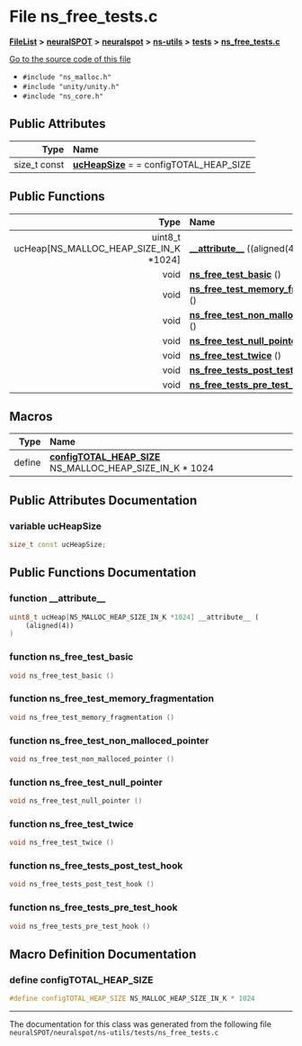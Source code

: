 

# File ns\_free\_tests.c



[**FileList**](files.md) **>** [**neuralSPOT**](dir_75594cce7c7773aa3cb253214bf56510.md) **>** [**neuralspot**](dir_b737d82f35ec218ac5a7ef4105db9c0e.md) **>** [**ns-utils**](dir_8caed56d1b8d43fb57ec0577c38aa59e.md) **>** [**tests**](dir_62cfc4ab5fe382f357338287112ab49a.md) **>** [**ns\_free\_tests.c**](ns__free__tests_8c.md)

[Go to the source code of this file](ns__free__tests_8c_source.md)



* `#include "ns_malloc.h"`
* `#include "unity/unity.h"`
* `#include "ns_core.h"`





















## Public Attributes

| Type | Name |
| ---: | :--- |
|  size\_t const | [**ucHeapSize**](#variable-ucheapsize)   = = configTOTAL\_HEAP\_SIZE<br> |
















## Public Functions

| Type | Name |
| ---: | :--- |
|  uint8\_t ucHeap[NS\_MALLOC\_HEAP\_SIZE\_IN\_K \*1024] | [**\_\_attribute\_\_**](#function-__attribute__) ((aligned(4))) <br> |
|  void | [**ns\_free\_test\_basic**](#function-ns_free_test_basic) () <br> |
|  void | [**ns\_free\_test\_memory\_fragmentation**](#function-ns_free_test_memory_fragmentation) () <br> |
|  void | [**ns\_free\_test\_non\_malloced\_pointer**](#function-ns_free_test_non_malloced_pointer) () <br> |
|  void | [**ns\_free\_test\_null\_pointer**](#function-ns_free_test_null_pointer) () <br> |
|  void | [**ns\_free\_test\_twice**](#function-ns_free_test_twice) () <br> |
|  void | [**ns\_free\_tests\_post\_test\_hook**](#function-ns_free_tests_post_test_hook) () <br> |
|  void | [**ns\_free\_tests\_pre\_test\_hook**](#function-ns_free_tests_pre_test_hook) () <br> |



























## Macros

| Type | Name |
| ---: | :--- |
| define  | [**configTOTAL\_HEAP\_SIZE**](ns__free__tests_8c.md#define-configtotal_heap_size)  NS\_MALLOC\_HEAP\_SIZE\_IN\_K \* 1024<br> |

## Public Attributes Documentation




### variable ucHeapSize 

```C++
size_t const ucHeapSize;
```



## Public Functions Documentation




### function \_\_attribute\_\_ 

```C++
uint8_t ucHeap[NS_MALLOC_HEAP_SIZE_IN_K *1024] __attribute__ (
    (aligned(4))
) 
```






### function ns\_free\_test\_basic 

```C++
void ns_free_test_basic () 
```






### function ns\_free\_test\_memory\_fragmentation 

```C++
void ns_free_test_memory_fragmentation () 
```






### function ns\_free\_test\_non\_malloced\_pointer 

```C++
void ns_free_test_non_malloced_pointer () 
```






### function ns\_free\_test\_null\_pointer 

```C++
void ns_free_test_null_pointer () 
```






### function ns\_free\_test\_twice 

```C++
void ns_free_test_twice () 
```






### function ns\_free\_tests\_post\_test\_hook 

```C++
void ns_free_tests_post_test_hook () 
```






### function ns\_free\_tests\_pre\_test\_hook 

```C++
void ns_free_tests_pre_test_hook () 
```



## Macro Definition Documentation





### define configTOTAL\_HEAP\_SIZE 

```C++
#define configTOTAL_HEAP_SIZE NS_MALLOC_HEAP_SIZE_IN_K * 1024
```




------------------------------
The documentation for this class was generated from the following file `neuralSPOT/neuralspot/ns-utils/tests/ns_free_tests.c`

